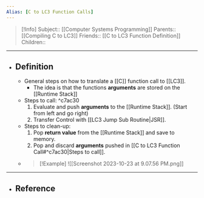 ```yaml
---
Alias: [C to LC3 Function Calls]
---
```

> [!Info]
> Subject:: [[Computer Systems Programming]]
> Parents:: [[Compiling C to LC3]]
> Friends:: [[C to LC3 Function Definition]]
> Children:: 
---
- ## Definition
	- General steps on how to translate a [[C]] function call to [[LC3]].
		- The idea is that the functions **arguments** are stored on the [[Runtime Stack]] 
	- Steps to call: ^c7ac30
		1. Evaluate and push **arguments** to the [[Runtime Stack]]. (Start from left and go right)
		2. Transfer Control with [[LC3 Jump Sub Routine|JSR]].
	- Steps to clean-up:
		1. Pop **return value** from the [[Runtime Stack]] and save to memory.
		2. Pop and discard **arguments** pushed in [[C to LC3 Function Call#^c7ac30|Steps to call]].
	- > [!Example]
	  > ![[Screenshot 2023-10-23 at 9.07.56 PM.png]]
---
- ## Reference